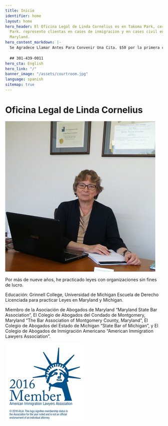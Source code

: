 ```yaml
---
title: Inicio
identifier: home
layout: home
hero_header: El Oficina Legal de Linda Cornelius es en Takoma Park, cerca de Langley
  Park. represento clientas en cases de inmigracion y en cases civil en la corte de
  Maryland.
hero_content_markdown: |-
  Se Agradece Llamar Antes Para Convenir Una Cita. $50 por la primera consulta

  ## 301-439-0011
hero_cta: English
hero_link: "/"
banner_image: "/assets/courtroom.jpg"
language: spanish
sitemap: true
---
```


# Oficina Legal de Linda Cornelius

![Linda Cornelius](/assets/lindacornelius.jpg)

Por más de nueve años, he practicado leyes con organizaciones sin fines de lucro.

Educación: Grinnell College, Universidad de Michigan Escuela de Derecho Licenciada para practicar Leyes en Maryland y Michigan.

Miembro de la Asociación de Abogados de Maryland “Maryland State Bar Association”, El Colegio de Abogados del Condado de Montgomery, Maryland “The Bar Association of Montgomery County, Maryland”, El Colegio de Abogados del Estado de Michigan “State Bar of Michigan”, y El Colegio de Abogados de Inmigración Americano “American Immigration Lawyers Association”.

![American Immigration Lawyers Association](/assets/aila.jpg)
